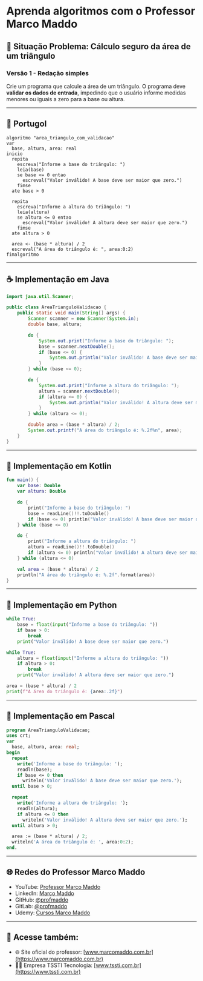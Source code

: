 
# Aprenda algoritmos com o Professor Marco Maddo

## 🧠 Situação Problema: Cálculo seguro da área de um triângulo

### Versão 1 - Redação simples
Crie um programa que calcule a área de um triângulo. O programa deve **validar os dados de entrada**, impedindo que o usuário informe medidas menores ou iguais a zero para a base ou altura.

---

## 💬 Portugol

```portugol
algoritmo "area_triangulo_com_validacao"
var
  base, altura, area: real
inicio
  repita
    escreva("Informe a base do triângulo: ")
    leia(base)
    se base <= 0 entao
      escreval("Valor inválido! A base deve ser maior que zero.")
    fimse
  ate base > 0

  repita
    escreva("Informe a altura do triângulo: ")
    leia(altura)
    se altura <= 0 entao
      escreval("Valor inválido! A altura deve ser maior que zero.")
    fimse
  ate altura > 0

  area <- (base * altura) / 2
  escreval("A área do triângulo é: ", area:0:2)
fimalgoritmo
```

---

## ☕ Implementação em Java

```java
import java.util.Scanner;

public class AreaTrianguloValidacao {
    public static void main(String[] args) {
        Scanner scanner = new Scanner(System.in);
        double base, altura;

        do {
            System.out.print("Informe a base do triângulo: ");
            base = scanner.nextDouble();
            if (base <= 0) {
                System.out.println("Valor inválido! A base deve ser maior que zero.");
            }
        } while (base <= 0);

        do {
            System.out.print("Informe a altura do triângulo: ");
            altura = scanner.nextDouble();
            if (altura <= 0) {
                System.out.println("Valor inválido! A altura deve ser maior que zero.");
            }
        } while (altura <= 0);

        double area = (base * altura) / 2;
        System.out.printf("A área do triângulo é: %.2f%n", area);
    }
}
```

---

## 💙 Implementação em Kotlin

```kotlin
fun main() {
    var base: Double
    var altura: Double

    do {
        print("Informe a base do triângulo: ")
        base = readLine()!!.toDouble()
        if (base <= 0) println("Valor inválido! A base deve ser maior que zero.")
    } while (base <= 0)

    do {
        print("Informe a altura do triângulo: ")
        altura = readLine()!!.toDouble()
        if (altura <= 0) println("Valor inválido! A altura deve ser maior que zero.")
    } while (altura <= 0)

    val area = (base * altura) / 2
    println("A área do triângulo é: %.2f".format(area))
}
```

---

## 🐍 Implementação em Python

```python
while True:
    base = float(input("Informe a base do triângulo: "))
    if base > 0:
        break
    print("Valor inválido! A base deve ser maior que zero.")

while True:
    altura = float(input("Informe a altura do triângulo: "))
    if altura > 0:
        break
    print("Valor inválido! A altura deve ser maior que zero.")

area = (base * altura) / 2
print(f"A área do triângulo é: {area:.2f}")
```

---

## 🧙 Implementação em Pascal

```pascal
program AreaTrianguloValidacao;
uses crt;
var
  base, altura, area: real;
begin
  repeat
    write('Informe a base do triângulo: ');
    readln(base);
    if base <= 0 then
      writeln('Valor inválido! A base deve ser maior que zero.');
  until base > 0;

  repeat
    write('Informe a altura do triângulo: ');
    readln(altura);
    if altura <= 0 then
      writeln('Valor inválido! A altura deve ser maior que zero.');
  until altura > 0;

  area := (base * altura) / 2;
  writeln('A área do triângulo é: ', area:0:2);
end.
```

---

## 🌐 Redes do Professor Marco Maddo

- YouTube: [Professor Marco Maddo](https://www.youtube.com/@ProfessorMarcoMaddo)
- LinkedIn: [Marco Maddo](https://www.linkedin.com/in/marcomaddo/)
- GitHub: [@profmaddo](https://github.com/profmaddo)
- GitLab: [@profmaddo](https://gitlab.com/profmaddo)
- Udemy: [Cursos Marco Maddo](https://www.udemy.com/user/marcomaddo/)

---

## 🚀 Acesse também:

- 🌐 Site oficial do professor: [www.marcomaddo.com.br](https://www.marcomaddo.com.br)
- 🧑‍💼 Empresa TSSTI Tecnologia: [www.tssti.com.br](https://www.tssti.com.br)

